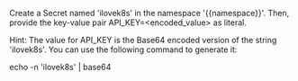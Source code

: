 Create a Secret named 'ilovek8s' in the namespace '{{namespace}}'. Then, provide the key-value pair API_KEY=<encoded_value> as literal.

Hint: The value for API_KEY is the Base64 encoded version of the string 'ilovek8s'. You can use the following command to generate it:


echo -n 'ilovek8s' | base64
